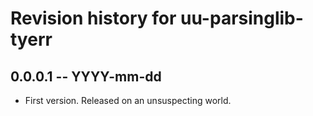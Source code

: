 # Revision history for uu-parsinglib-tyerr

## 0.0.0.1  -- YYYY-mm-dd

* First version. Released on an unsuspecting world.
